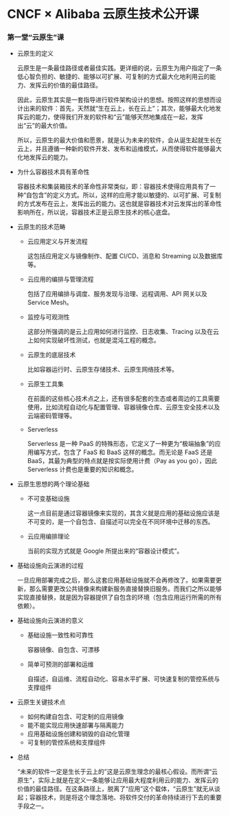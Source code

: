 # CNCF × Alibaba 云原生技术公开课

### 第一堂“云原生”课

* 云原生的定义

  云原生是一条最佳路径或者最佳实践。更详细的说，云原生为用户指定了一条低心智负担的、敏捷的、能够以可扩展、可复制的方式最大化地利用云的能力、发挥云的价值的最佳路径。

  因此，云原生其实是一套指导进行软件架构设计的思想。按照这样的思想而设计出来的软件：首先，天然就“生在云上，长在云上”；其次，能够最大化地发挥云的能力，使得我们开发的软件和“云”能够天然地集成在一起，发挥出“云”的最大价值。

  所以，云原生的最大价值和愿景，就是认为未来的软件，会从诞生起就生长在云上，并且遵循一种新的软件开发、发布和运维模式，从而使得软件能够最大化地发挥云的能力。

* 为什么容器技术具有革命性

  容器技术和集装箱技术的革命性非常类似，即：容器技术使得应用具有了一种“自包含”的定义方式。所以，这样的应用才能以敏捷的、以可扩展、可复制的方式发布在云上，发挥出云的能力。这也就是容器技术对云发挥出的革命性影响所在，所以说，容器技术正是云原生技术的核心底盘。

* 云原生的技术范畴

  * 云应用定义与开发流程

    这包括应用定义与镜像制作、配置 CI/CD、消息和 Streaming 以及数据库等。

  * 云应用的编排与管理流程

    包括了应用编排与调度、服务发现与治理、远程调用、API 网关以及 Service Mesh。

  * 监控与可观测性

    这部分所强调的是云上应用如何进行监控、日志收集、Tracing 以及在云上如何实现破坏性测试，也就是混沌工程的概念。

  * 云原生的底层技术

    比如容器运行时、云原生存储技术、云原生网络技术等。

  * 云原生工具集

    在前面的这些核心技术点之上，还有很多配套的生态或者周边的工具需要使用，比如流程自动化与配置管理、容器镜像仓库、云原生安全技术以及云端密码管理等。

  * Serverless

    Serverless 是一种 PaaS 的特殊形态，它定义了一种更为“极端抽象”的应用编写方式，包含了 FaaS 和 BaaS 这样的概念。而无论是 FaaS 还是 BaaS，其最为典型的特点就是按实际使用计费（Pay as you go），因此 Serverless 计费也是重要的知识和概念。

* 云原生思想的两个理论基础

  * 不可变基础设施

    这一点目前是通过容器镜像来实现的，其含义就是应用的基础设施应该是不可变的，是一个自包含、自描述可以完全在不同环境中迁移的东西。

  * 云应用编排理论

    当前的实现方式就是 Google 所提出来的“容器设计模式”。

* 基础设施向云演进的过程

  一旦应用部署完成之后，那么这套应用基础设施就不会再修改了。如果需要更新，那么需要更改公共镜像来构建新服务直接替换旧服务。而我们之所以能够实现直接替换，就是因为容器提供了自包含的环境（包含应用运行所需的所有依赖）。

* 基础设施向云演进的意义

  * 基础设施一致性和可靠性

    容器镜像、自包含、可漂移

  * 简单可预测的部署和运维

    自描述，自运维、流程自动化、容易水平扩展、可快速复制的管控系统与支撑组件

* 云原生关键技术点

  * 如何构建自包含、可定制的应用镜像
  * 能不能实现应用快速部署与隔离能力
  * 应用基础设施创建和销毁的自动化管理
  * 可复制的管控系统和支撑组件

* 总结

  “未来的软件一定是生长于云上的”这是云原生理念的最核心假设。而所谓“云原生”，实际上就是在定义一条能够让应用最大程度利用云的能力、发挥云的价值的最佳路径。在这条路径上，脱离了“应用”这个载体，“云原生”就无从谈起；容器技术，则是将这个理念落地、将软件交付的革命持续进行下去的重要手段之一。